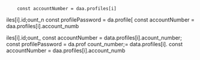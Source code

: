 
        const accountNumber = daa.profiles[i]

iles[i].id;ount_n
        const profilePassword = da.profile[
        const accountNumber = daa.profiles[i].account_numb

iles[i].id;ount_
        const accountNumber = data.profiles[i].acount_number;
        const profilePassword = da.prof
count_number;= data.profiles[i].
        const accountNumber = daa.profiles[i].account_numb
